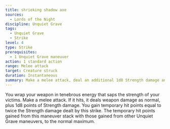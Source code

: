 ```yaml
---
title: shrieking shadow axe
sources:
  - Lords of the Night
discipline: Unquiet Grave
tags:
  - Unquiet Grave
  - Strike
level: 4
type: Strike
prerequisites:
  - 1 Unquiet Grave maneuver
action: 1 standard action
range: Melee attack
target: Creature struck
duration: Instantaneous
summary: Make a melee attack, deal an additional 1d8 Strength damage and gain temporary hit points.
---
```


You wrap your weapon in tenebrous energy that saps the strength of your victims. Make a melee attack. If it hits, it deals weapon damage as normal, plus 1d8 points of Strength damage. You gain temporary hit points equal to twice the Strength damage dealt by this strike. The temporary hit points gained from this maneuver stack with those gained from other Unquiet Grave maneuvers, to the normal maximum.
